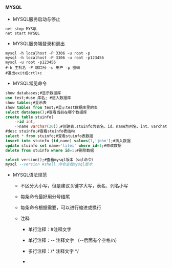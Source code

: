 #### MYSQL

- MYSQL服务启动与停止

```shell
net stop MYSQL
net start MYSQL
```

- MYSQL服务端登录和退出

```shell
mysql -h localhost -P 3306 -u root -p
mysql -h localhost -P 3306 -u root -p123456
mysql -u root -p123456
#-h 主机名 -P 端口号 -u 用户 -p 密码
#退出exit或crtl+c
```

- MYSQL常见命令

```sql
show databases;#显示数据库
use test;#use 库名; #进入数据库
show tables;#显示表
show tables from test;#显示test数据库里的表
select database();#查看当前在哪个数据库
create table stuinfo(
    ->id int,
    ->name varchar(20));#创建表,stuinfo为表名，id、name为列名，int、varchat为列类型
#desc stuinfo;#查看stuinfo表结构
select * from stuinfo;#查看stuinfo表数据
insert into stuinfo (id,name) values(1,'john');#插入数据
update stuinfo set name='lilei' where id=1;#修改数据
delete from stuinfo where id=1;#删除数据
```

```sql
select version();#查看mysql版本（sql命令）
mysql --version #shell 命令查看mysql版本 
```

- MYSQL语法规范
  
  - 不区分大小写，但是建议关键字大写，表名、列名小写
  
  - 每条命令最好用分号结尾
  
  - 每条命令根据需要，可以进行缩进或换行
  
  - 注释
    
    - 单行注释：#注释文字
    
    - 单行注释：-- 注释文字 （--后面有个空格/n）
    
    - 多行注释：/* 注释文字 */
    
    - 
